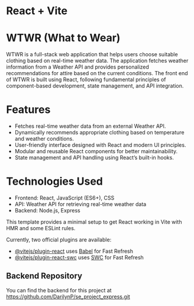 # React + Vite

# WTWR (What to Wear)

WTWR is a full-stack web application that helps users choose suitable clothing based on real-time weather data. The application fetches weather information from a Weather API and provides personalized recommendations for attire based on the current conditions. The front end of WTWR is built using React, following fundamental principles of component-based development, state management, and API integration.

# Features

- Fetches real-time weather data from an external Weather API.
- Dynamically recommends appropriate clothing based on temperature and weather conditions.
- User-friendly interface designed with React and modern UI principles.
- Modular and reusable React components for better maintainability.
- State management and API handling using React’s built-in hooks.

# Technologies Used

- Frontend: React, JavaScript (ES6+), CSS
- API: Weather API for retrieving real-time weather data
- Backend: Node.js, Express

This template provides a minimal setup to get React working in Vite with HMR and some ESLint rules.

Currently, two official plugins are available:

- [@vitejs/plugin-react](https://github.com/vitejs/vite-plugin-react/blob/main/packages/plugin-react/README.md) uses [Babel](https://babeljs.io/) for Fast Refresh
- [@vitejs/plugin-react-swc](https://github.com/vitejs/vite-plugin-react-swc) uses [SWC](https://swc.rs/) for Fast Refresh

## Backend Repository

You can find the backend for this project at https://github.com/DarilynP/se_project_express.git
